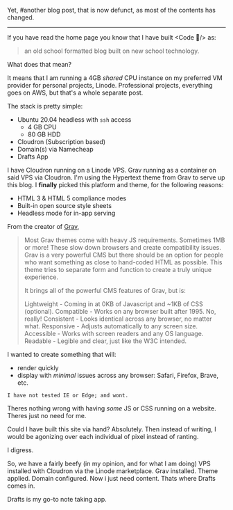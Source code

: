 Yet, #another blog post, that is now defunct, as most of the contents has changed.

---

If you have read the home page you know that I have built <Code 🌮/>  as: 

> an old school formatted blog built on new school technology.

What does that mean?

It means that I am running a 4GB _shared_ CPU instance on my preferred VM provider for personal projects, Linode. Professional projects, everything goes on AWS, but that's a whole separate post. 

The stack is pretty simple:
- Ubuntu 20.04 headless with `ssh` access
	- 4 GB CPU
	- 80 GB HDD
- Cloudron (Subscription based)
- Domain(s) via Namecheap
- Drafts App

I have Cloudron running on a Linode VPS. Grav running as a container on said VPS via Cloudron. I'm using the Hypertext theme from Grav to serve up this blog. I **finally** picked this platform and theme, for the following reasons:

- HTML 3 & HTML 5 compliance modes
- Built-in open source style sheets
- Headless mode for in-app serving

From the creator of [Grav](http://hypertext.artofthesmart.com/),

> Most Grav themes come with heavy JS requirements. Sometimes 1MB or more! These slow down browsers and create compatibility issues. Grav is a very powerful CMS but there should be an option for people who want something as close to hand-coded HTML as possible. This theme tries to separate form and function to create a truly unique experience.
> 
> It brings all of the powerful CMS features of Grav, but is:
> 
> Lightweight - Coming in at 0KB of Javascript and ~1KB of CSS (optional).
> Compatible - Works on any browser built after 1995. No, really!
> Consistent - Looks identical across any browser, no matter what.
> Responsive - Adjusts automatically to any screen size.
> Accessible - Works with screen readers and any OS language.
> Readable - Legible and clear, just like the W3C intended.

I wanted to create something that will:
- render quickly
- display with _minimal_ issues across any browser: Safari, Firefox, Brave, etc. 

`I have not tested IE or Edge; and wont.`

Theres nothing wrong with having _some_ JS or CSS running on a website. Theres just no need for me. 

Could I have built this site via hand? Absolutely. Then instead of writing, I would be agonizing over each individual of pixel instead of ranting. 

I digress. 

So, we have a fairly beefy (in my opinion, and for what I am doing) VPS installed with Cloudron via the Linode marketplace. Grav installed. Theme applied. Domain configured. Now i just need content. Thats where Drafts comes in. 

Drafts is my go-to note taking app. 